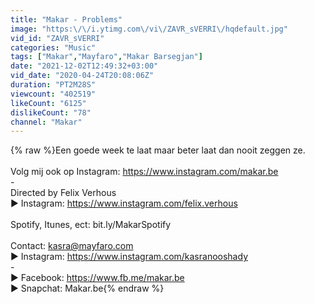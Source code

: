 ```yaml
---
title: "Makar - Problems"
image: "https:\/\/i.ytimg.com\/vi\/ZAVR_sVERRI\/hqdefault.jpg"
vid_id: "ZAVR_sVERRI"
categories: "Music"
tags: ["Makar","Mayfaro","Makar Barsegjan"]
date: "2021-12-02T12:49:32+03:00"
vid_date: "2020-04-24T20:08:06Z"
duration: "PT2M28S"
viewcount: "402519"
likeCount: "6125"
dislikeCount: "78"
channel: "Makar"
---
```

{% raw %}Een goede week te laat maar beter laat dan nooit zeggen ze.<br /><br />Volg mij ook op Instagram: <a rel="nofollow" target="blank" href="https://www.instagram.com/makar.be">https://www.instagram.com/makar.be</a><br />-<br />Directed by Felix Verhous<br />▶ Instagram: <a rel="nofollow" target="blank" href="https://www.instagram.com/felix.verhous">https://www.instagram.com/felix.verhous</a><br /><br />Spotify, Itunes, ect: bit.ly/MakarSpotify<br /><br />Contact: kasra@mayfaro.com<br />▶ Instagram: <a rel="nofollow" target="blank" href="https://www.instagram.com/kasranooshady">https://www.instagram.com/kasranooshady</a><br />- <br />▶ Facebook:  <a rel="nofollow" target="blank" href="https://www.fb.me/makar.be">https://www.fb.me/makar.be</a><br />▶ Snapchat: Makar.be{% endraw %}
